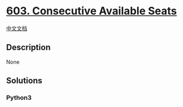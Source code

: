 # [603. Consecutive Available Seats](https://leetcode.com/problems/consecutive-available-seats)

[中文文档](/leetcode/0600-0699/0603.Consecutive%20Available%20Seats/README.md)

## Description

None

## Solutions

<!-- tabs:start -->

### **Python3**

```python

```

<!-- tabs:end -->
